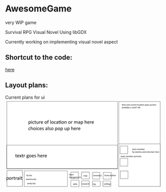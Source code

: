 # AwesomeGame
very WIP game

Survival RPG Visual Novel
Using libGDX

Currently working on implementing visual novel aspect

## Shortcut to the code:
[here](https://github.com/lognguyenle/AwesomeGame/blob/main/test/core/src/com/mygdx/game/MyGdxGame.java)

## Layout plans:
Current plans for ui
![here](https://github.com/lognguyenle/AwesomeGame/blob/main/Documentation/layout.png?raw=true)
